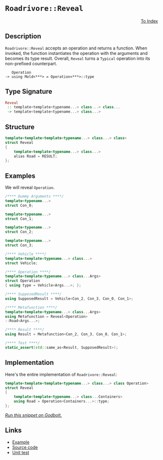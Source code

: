 <!-- Copyright 2024 Feng Mofan
SPDX-License-Identifier: Apache-2.0 -->

# `Roadrivore::Reveal`

<p style='text-align: right;'><a href="../../../facilities/metafunctions.md#roadrivore-reveal">To Index</a></p>

## Description

`Roadrivore::Reveal` accepts an operation and returns a function.
When invoked, the function instantiates the operation with the arguments and becomes its type result.
Overall, `Reveal` turns a `Typical` operation into its non-prefixed counterpart.

<pre><code>   Operation
-> using Mold&lt;***&gt; = Operation&lt;***&gt;::type</code></pre>

## Type Signature

```Haskell
Reveal
 :: template<template<typename...> class...> class... 
 -> template<template<typename...> class...>
```

## Structure

```C++
template<template<template<typename...> class...> class>
struct Reveal
{
    template<template<typename...> class...>
    alias Road = RESULT;
};
```

## Examples

We will reveal `Operation`.

```C++
/**** Dummy Arguments ****/
template<typename...>
struct Con_0;

template<typename...>
struct Con_1;

template<typename...>
struct Con_2;

template<typename...>
struct Con_3;

/**** Vehicle ****/
template<template<typename...> class...>
struct Vehicle;

/**** Operation ****/
template<template<typename...> class...Args>
struct Operation
{ using type = Vehicle<Args...>; };

/**** SupposedResult ****/
using SupposedResult = Vehicle<Con_2, Con_3, Con_0, Con_1>;

/**** Metafunction ****/
template<template<typename...> class...Args>
using Metafunction = Reveal<Operation>
::Road<Args...>;

/**** Result ****/
using Result = Metafunction<Con_2, Con_3, Con_0, Con_1>;

/**** Test ****/
static_assert(std::same_as<Result, SupposedResult>);
```

## Implementation

Here's the entire implementation of `Roadrivore::Reveal`:

```C++
template<template<template<typename...> class...> class Operation>
struct Reveal
{
    template<template<typename...> class...Containers>
    using Road = Operation<Containers...>::type;
};
```

[*Run this snippet on Godbolt.*](https://godbolt.org/#z:OYLghAFBqd5QCxAYwPYBMCmBRdBLAF1QCcAaPECAMzwBtMA7AQwFtMQByARg9KtQYEAysib0QXACx8BBAKoBnTAAUAHpwAMvAFYTStJg1DIApACYAQuYukl9ZATwDKjdAGFUtAK4sGe1wAyeAyYAHI%2BAEaYxCAArNIADqgKhE4MHt6%2BekkpjgJBIeEsUTHxtpj2eQxCBEzEBBk%2BflzllWk1dQQFYZHRcdIKtfWNWS2Dnd1FJf0AlLaoXsTI7BwA9ABUm1vbO7tbqyYaAIIbWwDUAJIsCfRsgkxVZ9sHx6d773svR4dHBJjXBj%2BJgAzG4/gCHpgQWD/jdIdCCABPBKMViYAB0mJB2DOyAMCgUmPR2Nx%2BIUZwA8ijiA80tifoNiF4HGcAEqYABumDEPxMAHYrMczsKzuC4UDQWLAVDJcjUWwiSS8UwCUSPPdgtEFPShSKvCkjGzUEx0GcQQARSnU2kCaHq2qa4iErHA7AgEBIlEgwXfPnm72814fd5fN7rM7YVSsG6YJ77H5h4Px468szA4J4rxYM2gtAMZYJAja12Bk7bM7mnwsRFnI7EYA%2BRhFuObL5S%2BGylHMBUu7AMghMlnqgD6GgDKeO7YlYLl3Yxvf7g4IZxHXHH30nsOlCNnaMVJeOjOZy5HZnXPynMpnXb3C8PA%2BPK4Ew%2BB56D5wAapgEHg8bHnheW4djCELTp68rzsSrqkiqzpQX295LmcX4/n%2Bb5lucVLRDaDAtusbZAWBhFXuBc77jiyqqpidbAMWCFHEeLJYTSVS8gKZz6sEwCinKOaWihv70NCNFwfSwIWGafroWGZxCF4CQ5Jg6DsgoXi0MuAHHJxhpyQpyRKSpanLhayHfoJV6nqQT4MC%2BVkjhodnPmuJbiaWMkALKYLUVBePmjyab8xEIkFnYQeRMFUeiIk6kc2ncZ53m%2BQ4aR8WynLcrQ0LMThMXuqyxroMJ9aiS5PoJuWhnqXhXxxWlqlVSZCVMD5fl0qClnWbZnUOZ1zl9q5E4YZsZwACqYIM1X9rSyDDrB0QEBAgzoO6ChorNxZuJVBBWbpinKeNRnYjM6EcHMtCcLEvB%2BBwWikKgnBuNY1hnAoCxLLG5jAjwpAEJop1zAA1v06IaAAHGYZgAJyQ1wsRg6DXB8ny0jnRwki8CwEgaA5123fdHC8AoIAOb9N2naQcCwDAiAgAsBAJF420UBAaDXHQ0ShGinCqKDABsAC0vOSGcwDIMgZxSOiZi8EphAkHgy0tPwggiGI7BSDIgiKCo6hk6QugtAA7jSCScDwZ0XVdf13ZwFKMwzy6oFQZw8wLQsi2LEuSFLZwQB4bP0MQZpplwMy8KTWhzBASCswk7NkMzsfxyAwBSGYfB0H8TqUBE1sRMEdSImbvD58wxCIhSETaJgDjF6QrN3AQFIMLQRd61gEReMAbhiLQRPcLwWAsIYwDiO3eDEDXjhcv3t2YKoNeMys33BH8qO3bQeARDS5ceFg1sDngmMD6QXLEBE%2Bnmv8I%2Bb0Yf1zFQBi0R%2BeCYIbWHXd9yvCKI4ga9/2s1DWwNvoEeKAnqWH0FvImkA5ioELGkfu/MloWlMJYawZg8Zn2IArca8A5h2CnmkFwDB3CeCaP4UhkxegxBaDkVIAgRjNFIPQqo1Dih9DGBUIhAgOjDHIaMVoPDqhDC6JqKYnDbCiKYXocY9R2HTFDvMRYywJAWw4JdUguNeD4xdnzQWwtRbi0lmYX2uA5ZB0%2BqHcO985gIG5FgGIEBAYgEkMCdEkNgTIw0JIMwkhebY1iLzSG%2BhODo1IJjL66JeZcF5qDSGCNebxFhp43mWjrb40JsTH698KbU2jrTe2jNyCUCToHTmbBOB1BYByPk/MmAwUNFwSG6IuAgxlvgIgODFaax/mrCQ0gAFKCAXrXQ6djZMFNgPdRmjtE2w4HbemjMzhOz0W7YWyomktLaRoX2/s46B2DsCMwYcclkyjjHVAAdoglJZlcg5fRNmpxhg5Gg6ktQ5zzgXcuddS6F0rtXWuJ8G5Nmbq3a2Hcu491oH3OuQ8b4rFuvgSeyUZ7W3novP4ddV4VGtpvbehc96IvDjg4%2B30z4XyUFfYeRhb6gHOXwJ%2BCgX5vw/nXb%2Bqs/6DNkIA3Wt0xmgLvmgqwkD8UwOcXdBBAgkEoOBOaYVGCsHRG6Xg2BQjkrOAgK4GRLRAjiJodkZIDD0gCOYawtICjJGEI1SIzoOr1VVD4WIwoBqxjSNNbI0RlraEELeqopRqNZkZM4GsgxjTuLNNaSDMxnSSBHOsWcyOdiHF9AlajcJkSWk%2BL5LESGSNgS%2BP8ZIFoczMm2GyRHcmlMaZ0wdrcspHMuYcGqe7FgCgOTiw5JG6UgwOkWIVnoDlv91bcq1sMvlOgQDAlIBMqZ5tQkaKtnrfGiyHYrOdqoVt7bO3dshBNP29z45HOBKcytFyUCHsDvWy9fQO0KWHF2yGw4e0EGHJuwZmcPkQFznrP5PyT5/orlXKedcQWCDBW3JFmBO7d17v3b68LaXEtIMiohaK9YYuQEvbFghcV63xTvRERKD6krrhSy%2B19aVcVyY/Jgz9X7vy7Oy2QnKR29N5cAqdgrjAQJsGK/Bkqqj91WEtcB6DLCYJ0dg3B4qCHcJtSQshmRmF6pdRw2hLCjVVHtea/I%2Br1OyPk4691ynDNtF4V6/TiipF2o9W6iYVnOG%2BpUerGZS68YhvfWcNtHaziPvRC%2BmNFj42ntsaQexJpU3qIzSAKG6JgTAliHDYt2MEt8jiek5dnAskkzC0DSQsQPGIz5NjUGkgYZcHBmYNJqNgTuZ0dlxN/0F3S0yx5gmTWZhzDPikZwkggA%3D)

## Links

- [Example](../../../code/facilities/metafunctions/roadrivore/reveal/implementation.hpp)
- [Source code](../../../../conceptrodon/roadrivore/reveal.hpp)
- [Unit test](../../../../tests/unit/metafunctions/roadrivore/reveal.test.hpp)
